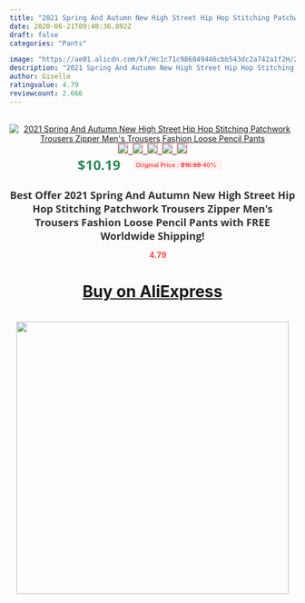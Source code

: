 ```yaml
---
title: "2021 Spring And Autumn New High Street Hip Hop Stitching Patchwork Trousers Zipper Men's Trousers Fashion Loose Pencil Pants"
date: 2020-06-21T09:40:36.892Z
draft: false
categories: "Pants"

image: "https://ae01.alicdn.com/kf/Hc1c71c986049446cbb543dc2a742a1f2H/2021-Spring-And-Autumn-New-High-Street-Hip-Hop-Stitching-Patchwork-Trousers-Zipper-Men-s-Trousers.jpg"
description: "2021 Spring And Autumn New High Street Hip Hop Stitching Patchwork Trousers Zipper Men's Trousers Fashion Loose Pencil Pants"
author: Giselle
ratingvalue: 4.79
reviewcount: 2.666
---
```

<br>
<div style="text-align: center;">
<a href="https://s.click.aliexpress.com/e/_9zIAOv" target="_blank" rel="nofollow noopener noreferrer"><img alt="2021 Spring And Autumn New High Street Hip Hop Stitching Patchwork Trousers Zipper Men's Trousers Fashion Loose Pencil Pants" class="magnifier-image" src="https://ae01.alicdn.com/kf/Hc1c71c986049446cbb543dc2a742a1f2H/2021-Spring-And-Autumn-New-High-Street-Hip-Hop-Stitching-Patchwork-Trousers-Zipper-Men-s-Trousers.jpg_640x640.jpg">
<br>
<img style="border:1px solid salmon" src="https://ae01.alicdn.com/kf/Hc1c71c986049446cbb543dc2a742a1f2H/2021-Spring-And-Autumn-New-High-Street-Hip-Hop-Stitching-Patchwork-Trousers-Zipper-Men-s-Trousers.jpg_120x120.jpg">&nbsp;&nbsp;<img style="border:1px solid salmon" src="https://ae01.alicdn.com/kf/H54b16fb7ef30408c88baca10f3a07b73t/2021-Spring-And-Autumn-New-High-Street-Hip-Hop-Stitching-Patchwork-Trousers-Zipper-Men-s-Trousers.jpg_120x120.jpg">&nbsp;&nbsp;<img style="border:1px solid salmon" src="https://ae01.alicdn.com/kf/Hb2a80db59c2a45c493d9e2bb258b44f5O/2021-Spring-And-Autumn-New-High-Street-Hip-Hop-Stitching-Patchwork-Trousers-Zipper-Men-s-Trousers.jpg_120x120.jpg">&nbsp;&nbsp;<img style="border:1px solid salmon" src="https://ae01.alicdn.com/kf/H73dbb24e81ec4f70a24a6d83f60e5f953/2021-Spring-And-Autumn-New-High-Street-Hip-Hop-Stitching-Patchwork-Trousers-Zipper-Men-s-Trousers.jpg_120x120.jpg">&nbsp;&nbsp;<img style="border:1px solid salmon" src="https://ae01.alicdn.com/kf/H729f7442d17341b1b2065d777242b865p/2021-Spring-And-Autumn-New-High-Street-Hip-Hop-Stitching-Patchwork-Trousers-Zipper-Men-s-Trousers.jpg_120x120.jpg"></a></div><br0>
<div style="text-align: center;"><span style="background-color: white; border: 0px; box-sizing: border-box; color: seagreen; display: inline-block; font-family: &quot;open sans&quot; , &quot;arial&quot; , &quot;helvetica&quot; , sans-serif , &quot;heiti&quot;; font-size: 24px; font-stretch: inherit; font-weight: 700; line-height: inherit; margin: 0px 10px 0px 0px; padding: 0px; vertical-align: middle;">$10.19 </span>
<span style="background: rgb(255 , 241 , 241); border-radius: 3px; border: 0px; box-sizing: border-box; color: #ff4747; display: inline-block; font-family: inherit; font-size: 12px; font-stretch: inherit; font-style: inherit; font-variant: inherit; font-weight: 600; line-height: inherit; margin: 0px; padding: 2px 5px; transform: scale(0.9); vertical-align: middle;">Original Price : <b style="text-decoration: line-through;">$16.98 </b> 40%&nbsp;&nbsp;</span></div>
<h1 style="color: #333333; display: inline-block; font-family: &quot;open sans&quot; , &quot;arial&quot; , &quot;helvetica&quot; , sans-serif , &quot;heiti&quot;; font-size: 18px; font-stretch: inherit; font-weight: 700; text-align: center;">Best Offer 2021 Spring And Autumn New High Street Hip Hop Stitching Patchwork Trousers Zipper Men's Trousers Fashion Loose Pencil Pants with FREE Worldwide Shipping!</h1>
<div style="color: #ff4747; text-align: center;">
<img src="https://4.bp.blogspot.com/-M0ZcTcb-5uY/XleCXlxnR4I/AAAAAAAAAEc/OrjgMkXV1oMQFaCRZj5HQwOCBcu3w1FegCPcBGAYYCw/s1600/star.png" style="height: 15px;">&nbsp;<b>4.79</b></div>
<div class="button_cont" align="center"><a class="buynow_a" href="https://s.click.aliexpress.com/e/_9zIAOv" target="_blank" rel="nofollow noopener noreferrer"><H1>Buy on AliExpress</H1></a></div><br>
<div class="separator" style="clear: both; text-align: center;">
<img src="https://lh3.googleusercontent.com/-pTy5HemUv9M/XlePHvY0dAI/AAAAAAAAAE4/0nX5iRUoIWY8eMW9Dpxeirr157OZliDIgCLcBGAsYHQ/s1600/badge.gif" width="480">
</div>
